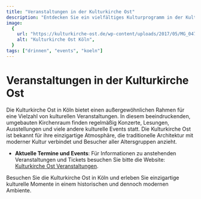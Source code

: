 ```yaml
---
title: "Veranstaltungen in der Kulturkirche Ost"
description: "Entdecken Sie ein vielfältiges Kulturprogramm in der Kulturkirche Ost in Köln, einem einzigartigen Veranstaltungsort mit einem breiten Spektrum an Events"
image:
  {
    url: "https://kulturkirche-ost.de/wp-content/uploads/2017/05/MG_0473ausschnitt-100x50.jpeg",
    alt: "Kulturkirche Ost Köln",
  }
tags: ["drinnen", "events", "koeln"]
---
```


# Veranstaltungen in der Kulturkirche Ost

Die Kulturkirche Ost in Köln bietet einen außergewöhnlichen Rahmen für eine Vielzahl von kulturellen Veranstaltungen. In diesem beeindruckenden, umgebauten Kirchenraum finden regelmäßig Konzerte, Lesungen, Ausstellungen und viele andere kulturelle Events statt. Die Kulturkirche Ost ist bekannt für ihre einzigartige Atmosphäre, die traditionelle Architektur mit moderner Kultur verbindet und Besucher aller Altersgruppen anzieht.

- **Aktuelle Termine und Events**: Für Informationen zu anstehenden Veranstaltungen und Tickets besuchen Sie bitte die Website: [Kulturkirche Ost Veranstaltungen](https://kulturkirche-ost.de/termine/).

Besuchen Sie die Kulturkirche Ost in Köln und erleben Sie einzigartige kulturelle Momente in einem historischen und dennoch modernen Ambiente.
